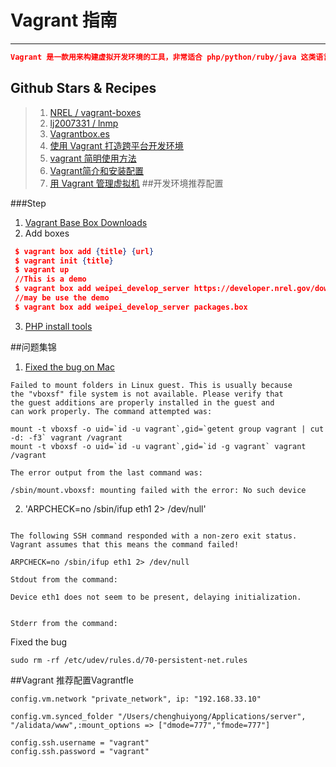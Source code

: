 # Vagrant 指南

---

```json
Vagrant 是一款用来构建虚拟开发环境的工具，非常适合 php/python/ruby/java 这类语言开发 web 应用，“代码在我机子上运行没有问题”这种说辞将成为历史。
```


## Github Stars & Recipes

> 1. [NREL / vagrant-boxes](https://github.com/NREL/vagrant-boxes)
> 2. [lj2007331 / lnmp](https://github.com/lj2007331/lnmp)
> 3. [Vagrantbox.es](http://www.vagrantbox.es/)
> 4. [使用 Vagrant 打造跨平台开发环境](http://segmentfault.com/a/1190000000264347)
> 5. [vagrant 简明使用方法](http://my.oschina.net/guanyue/blog/390287)
> 6. [Vagrant简介和安装配置](http://rmingwang.com/vagrant-commands-and-config.html)
> 7. [用 Vagrant 管理虚拟机](http://ninghao.net/blog/2077)
##开发环境推荐配置

###Step

1. [Vagrant Base Box Downloads](http://nrel.github.io/vagrant-boxes/)
2. Add boxes
```json
 $ vagrant box add {title} {url}
 $ vagrant init {title}
 $ vagrant up
 //This is a demo
 $ vagrant box add weipei_develop_server https://developer.nrel.gov/downloads/vagrant-boxes/CentOS-6.7-x86_64-v20151108.box
 //may be use the demo
 $ vagrant box add weipei_develop_server packages.box
```

3. [PHP install tools](http://oneinstack.com/)








##问题集锦

1. [Fixed the bug on Mac](http://stackoverflow.com/questions/22717428/vagrant-error-failed-to-mount-folders-in-linux-guest)

```
Failed to mount folders in Linux guest. This is usually because
the "vboxsf" file system is not available. Please verify that
the guest additions are properly installed in the guest and
can work properly. The command attempted was:

mount -t vboxsf -o uid=`id -u vagrant`,gid=`getent group vagrant | cut -d: -f3` vagrant /vagrant
mount -t vboxsf -o uid=`id -u vagrant`,gid=`id -g vagrant` vagrant /vagrant

The error output from the last command was:

/sbin/mount.vboxsf: mounting failed with the error: No such device

```

2. 'ARPCHECK=no /sbin/ifup eth1 2> /dev/null'
```

The following SSH command responded with a non-zero exit status.
Vagrant assumes that this means the command failed!

ARPCHECK=no /sbin/ifup eth1 2> /dev/null

Stdout from the command:

Device eth1 does not seem to be present, delaying initialization.


Stderr from the command:
```
Fixed the bug
```
sudo rm -rf /etc/udev/rules.d/70-persistent-net.rules
```


##Vagrant 推荐配置Vagrantfle

```
config.vm.network "private_network", ip: "192.168.33.10"

config.vm.synced_folder "/Users/chenghuiyong/Applications/server", "/alidata/www",:mount_options => ["dmode=777","fmode=777"]

config.ssh.username = "vagrant"
config.ssh.password = "vagrant"
```
